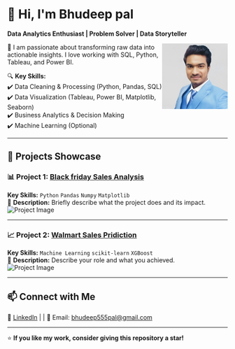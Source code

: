 

# 👋 Hi, I'm Bhudeep pal
**Data Analytics Enthusiast | Problem Solver | Data Storyteller**

<img src="Assets/My_photo.jpg" width="150" height="150" align="right">

🌱 I am passionate about transforming raw data into actionable insights. I love working with SQL, Python, Tableau, and Power BI.

🔍 **Key Skills:**  
✔️ Data Cleaning & Processing (Python, Pandas, SQL)  
✔️ Data Visualization (Tableau, Power BI, Matplotlib, Seaborn)  
✔️ Business Analytics & Decision Making  
✔️ Machine Learning (Optional)  

---

## 🚀 **Projects Showcase**

### 📊 Project 1: **[Black friday Sales Analysis]([GitHub_Project_Link](https://github.com/NoOne051198/Black-friday-sales-analysis.git))**
**Key Skills:** `Python` `Pandas` `Numpy` `Matplotlib`  
📖 **Description:** Briefly describe what the project does and its impact.  
![Project Image]([assets/project1.png](https://github.com/NoOne051198/Black-friday-sales-analysis.git))

---

### 📈 Project 2: **[Walmart Sales Pridiction ]([GitHub_Project_Link](https://github.com/NoOne051198/WalmartSalesPredion2))**
**Key Skills:** `Machine Learning` `scikit-learn` `XGBoost`  
📖 **Description:** Describe your role and what you achieved.  
![Project Image](assets/project2.png)

---

## 📫 **Connect with Me**  
💼 [LinkedIn](https://www.linkedin.com/in/bhudeep-pal/) | | 📧 Email: bhudeep555pal@gmail.com

---

⭐ **If you like my work, consider giving this repository a star!**  

